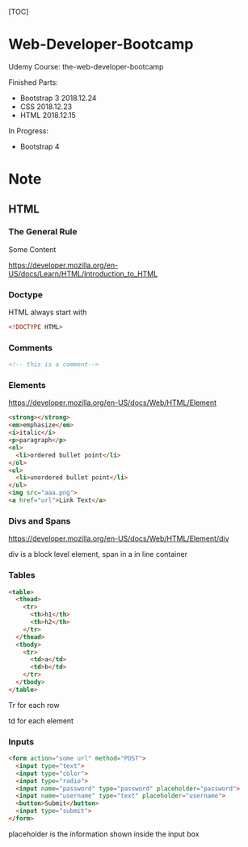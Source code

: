 [TOC]

# Web-Developer-Bootcamp

Udemy Course: the-web-developer-bootcamp

Finished Parts:  

- Bootstrap 3 2018.12.24
- CSS 2018.12.23
- HTML 2018.12.15

In Progress:

- Bootstrap 4

# Note

## HTML

### The General Rule

<tagName> Some Content </tagname>

https://developer.mozilla.org/en-US/docs/Learn/HTML/Introduction_to_HTML

### Doctype

HTML always start with 

```html
<!DOCTYPE HTML>
```

### Comments

```html
<!-- this is a comment-->
```

### Elements

https://developer.mozilla.org/en-US/docs/Web/HTML/Element

```html
<strong></strong>
<em>emphasize</em>
<i>italic</i>
<p>paragraph</p>
<ol>
  <li>ordered bullet point</li>
</ol>
<ul>
  <li>unordered bullet point</li>
</ul>
<img src="aaa.png">
<a href="url">Link Text</a>
```

### Divs and Spans

https://developer.mozilla.org/en-US/docs/Web/HTML/Element/div

div is a block level element, span in a in line container

### Tables

```html
<table>
  <thead>
    <tr>
      <th>h1</th>
      <th>h2</th>
    </tr>
  </thead>
  <tbody>
    <tr>
      <td>a</td>
      <td>b</td>
    </tr>
  </tbody>
</table>
```

Tr for each row

td for each element

### Inputs

```html
<form action="some url" method="POST">
  <input type="text">
  <input type="color">
  <input type="radio">
  <input name="password" type="password" placeholder="password">
  <input name="username" type="text" placeholder="username">
  <button>Submit</button>
  <input type="submit">
</form>
```

placeholder is the information shown inside the input box



